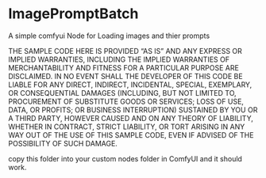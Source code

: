 # ImagePromptBatch
A simple comfyui Node for Loading images and thier prompts

THE SAMPLE CODE HERE IS PROVIDED “AS IS” AND ANY EXPRESS OR IMPLIED WARRANTIES, INCLUDING THE IMPLIED WARRANTIES OF MERCHANTABILITY AND FITNESS FOR A PARTICULAR PURPOSE ARE DISCLAIMED. IN NO EVENT SHALL THE DEVELOPER OF THIS CODE BE LIABLE FOR ANY DIRECT, INDIRECT, INCIDENTAL, SPECIAL, EXEMPLARY, OR CONSEQUENTIAL DAMAGES (INCLUDING, BUT NOT LIMITED TO, PROCUREMENT OF SUBSTITUTE GOODS OR SERVICES; LOSS OF USE, DATA, OR PROFITS; OR BUSINESS INTERRUPTION) SUSTAINED BY YOU OR A THIRD PARTY, HOWEVER CAUSED AND ON ANY THEORY OF LIABILITY, WHETHER IN CONTRACT, STRICT LIABILITY, OR TORT ARISING IN ANY WAY OUT OF THE USE OF THIS SAMPLE CODE, EVEN IF ADVISED OF THE POSSIBILITY OF SUCH DAMAGE.


copy this folder into your custom nodes folder in ComfyUI and it should work. 
